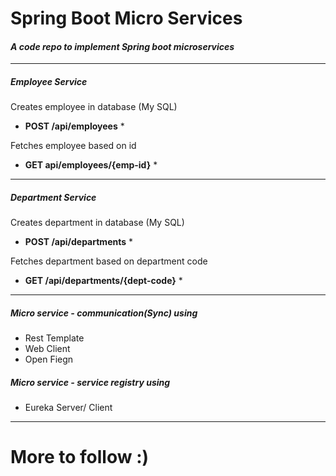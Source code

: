 # **Spring Boot Micro Services**

#### *A code repo to implement Spring boot microservices*

---
##### Employee Service
Creates employee in database (My SQL) 
* **POST /api/employees** *

Fetches employee based on id
* **GET api/employees/{emp-id}** *
---

##### Department Service
Creates department in database (My SQL) 
* **POST /api/departments** *

Fetches department based on department code 
* **GET /api/departments/{dept-code}** *

---

##### Micro service - communication(Sync) using 

+ Rest Template
+ Web Client
+ Open Fiegn

##### Micro service - service registry using
+ Eureka Server/ Client
---

# More to follow :)